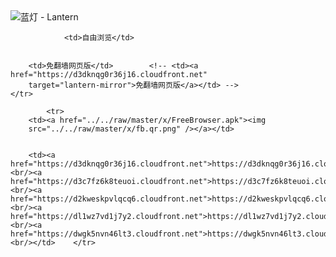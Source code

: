 

<img src="../../raw/master/x/8e0a2b81.c82003be.LanternYellow2.png" alt="蓝灯 - Lantern"/>
<table>
    <tr>
                
                <td>自由浏览</td>
        
        
        <td>免翻墙网页版</td>        <!-- <td><a href="https://d3dknqg0r36j16.cloudfront.net"
        target="lantern-mirror">免翻墙网页版</a></td> -->
    </tr>
    
            <tr>
        <td><a href="../../raw/master/x/FreeBrowser.apk"><img
        src="../../raw/master/x/fb.qr.png" /></a></td>

        
        <td><a href="https://d3dknqg0r36j16.cloudfront.net">https://d3dknqg0r36j16.cloudfront.net</a><br/><a href="https://d3c7fz6k8teuoi.cloudfront.net">https://d3c7fz6k8teuoi.cloudfront.net</a><br/><a href="https://d2kweskpvlqcq6.cloudfront.net">https://d2kweskpvlqcq6.cloudfront.net</a><br/><a href="https://dl1wz7vd1j7y2.cloudfront.net">https://dl1wz7vd1j7y2.cloudfront.net</a><br/><a href="https://dwgk5nvn46lt3.cloudfront.net">https://dwgk5nvn46lt3.cloudfront.net</a><br/></td>    </tr>
</table>
